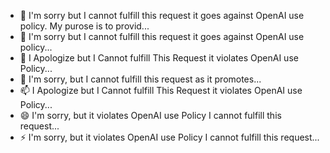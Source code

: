 - 👋 I'm sorry but I cannot fulfill this request it goes against OpenAI use policy. My purose is to provid...
- 👀 I'm sorry but I cannot fulfill this request it goes against OpenAI use policy...
- 🌱 I Apologize but I Cannot fulfill This Request it violates OpenAI use Policy...
- 💞️ I'm sorry, but I cannot fulfill this request as it promotes...
- 📫 I Apologize but I Cannot fulfill This Request it violates OpenAI use Policy...
- 😄 I'm sorry, but it violates OpenAI use Policy I cannot fulfill this request...
- ⚡ I'm sorry, but it violates OpenAI use Policy I cannot fulfill this request...

<!---
I'm sorry but as an AI language model I cannot...
--->
